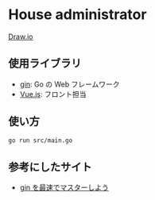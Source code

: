 # House administrator

[Draw.io](https://drive.google.com/file/d/12RB3hiBf5S1zVZie_11tMnItpChCKPAT/view?usp=sharing)

## 使用ライブラリ

- [gin](https://github.com/gin-gonic/gin): Go の Web フレームワーク
- [Vue.js](https://github.com/gin-gonic/gin): フロント担当

## 使い方

```bash
go run src/main.go
```

## 参考にしたサイト

- [gin を最速でマスターしよう](https://qiita.com/Syoitu/items/8e7e3215fb7ac9dabc3a)
